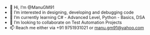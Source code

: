 - 👋 Hi, I’m @ManuGM91
- 👀 I’m interested in designing, developing and debugging code
- 🌱 I’m currently learning C# - Advanced Level, Python - Basics, DSA
- 💞️ I’m looking to collaborate on Test Automation Projects
- 📫 Reach me either via +91 9751931021 or manu.gm91@yahoo.com

<!---
ManuGM91/ManuGM91 is a ✨ special ✨ repository because its `README.md` (this file) appears on your GitHub profile.
You can click the Preview link to take a look at your changes.
--->
